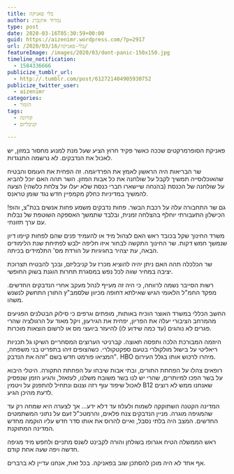 ```yaml
---
title: בלי פאניקה
author: נמרוד איזנברג
type: post
date: 2020-03-16T05:30:59+00:00
guid: https://aizenimr.wordpress.com/?p=2917
url: /2020/03/16/בלי-פאניקה/
featureImage: /images/2020/03/dont-panic-150x150.jpg
timeline_notification:
  - 1584336666
publicize_tumblr_url:
  - http://.tumblr.com/post/612721404905930752
publicize_twitter_user:
  - aizenimr
categories:
  - הומור
tags:
  - קורונה
  - קניבליזם

---
```

פאניקת הסופרמרקטים שככה כאשר פקיד חרוץ הציע שעל מנת למנוע מחסור במזון, יש לאכול את הנדבקים. לא נרשמה התנגדות.

שר הבריאות היה הראשון לאמץ את הפרדיגמה. זה הפחית את העומס והבטיח שהאוכלוסייה תמשיך לקבל על שולחנה את כל אבות המזון. השר תהה האם יוכל להביא על שולחנה של הכנסת (בהנחה שיישארו חברי כנסת שלא יעלו על צלחת כלשהי) הצעה להמשיך במדיניות כחלק מקמפיין חדש נגד שומן טראנס.

גם שר התחבורה עלה על רכבת הבשר. פחות נדבקים משמע פחות אנשים בנת"צ, והופ! הכישלון התעבורתי יוחלף בהצלחה זמנית, ובלבד שתמשך האספקה השוטפת של נבלות עם ערך תזונתי.

משרד החינוך שקל בכובד ראש האם לצהול מיד או להעמיד פנים שהם לפחות קיימו דיון שנמשך חמש דקות. שר החינוך התקשה לבחור איזו חליפה ילבש לפתיחת שנת הלימודים הבאה, עת יצהיר בחגיגיות על הורדת מס' התלמידים בכיתה.

שר הכלכלה תהה האם ניתן יהיה להוציא מכרז על קניבליזם, ובכך להבטיח תצרוכת יציבה במחיר שווה לכל נפש במסגרת תחרות הוגנת בשוק החופשי.

רשות הסייבר נשמה לרווחה, כי היה זה מעייף לנהל מעקב אחרי הנדבקים החדשים. מפקד החמ"ל הלאומי הגיש שאילתא דחופה מכיוון שלסמב"ץ התורן התחשק לנשנש משהו.

החשב הכללי במשרד האוצר הוכיח באותות, מופתים וגרפים כי סילוק הבטלנים הפגיעים מהמרחב הציבורי יעלה את הפריון, יפחית את הגירעון, ויקל מאוד על הרגולציה שהרי פגרים לא נוהגים (עד כמה שידוע לו) להיעזר ביועצי מס או לרשום הוצאות מוכרות.

היוזמה המבורכת הלכה ותפסה תאוצה. קברניטי הערוצים המסחריים השיקו גל תכניות ריאליטי על בישול מולקולרי בטעם ספקטקולרי. כשהצופים זיהו בתפריט בני משפחה, המציאו פורמט חדש בשם "זהה את הנדבק". HBO מיהרו לרכוש אותו בגלל העירום.

רופאים צהלו על הפחתת התורים, ובתי אבות שיבחו על הפחתת התקורה. היטלי היבוא על בשר הפכו למיותרים, שהרי יש לנו בשר משובח משלנו, לעזאזל, והגיע הזמן שנפסיק לאכול שיפוד עוף רזה וצנום ונתחיל להתפנק על ויטמין B12 שאנחנו ממש לא רוצים לדעת מהיכן הגיע.

המדינה הקטנה השתוקקה לשמוח ולעלוז עד דלא ידע&#8230; אך לצערה היא שמחה רק עד שהמגיפה מוגרה. מניין הנדבקים צנח פלאים, והרמטכ"ל זעם על נתוני המשתמטים החדשים. המצב היה בלתי נסבל, ואיים להרוס את אותו סדר חדש עליו הוקמה מחדש המדינה המתוקנת.

ראש הממשלה הטיח אגרופו בשולחן והורה לקבינט לשנס מתניים ולחפש מיד מגיפה חדשה ויפה שעה אחת קודם.

אף אחד לא היה מוכן להסתכן שוב בפאניקה. בכל זאת, אנחנו עדיין לא ברברים.